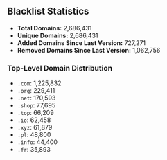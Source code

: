 ## Blacklist Statistics

- **Total Domains:** 2,686,431
- **Unique Domains:** 2,686,431
- **Added Domains Since Last Version:** 727,271
- **Removed Domains Since Last Version:** 1,062,756

### Top-Level Domain Distribution

-  `.com`: 1,225,832
-  `.org`: 229,411
-  `.net`: 170,593
-  `.shop`: 77,695
-  `.top`: 66,209
-  `.io`: 62,458
-  `.xyz`: 61,879
-  `.pl`: 48,800
-  `.info`: 44,400
-  `.fr`: 35,893
